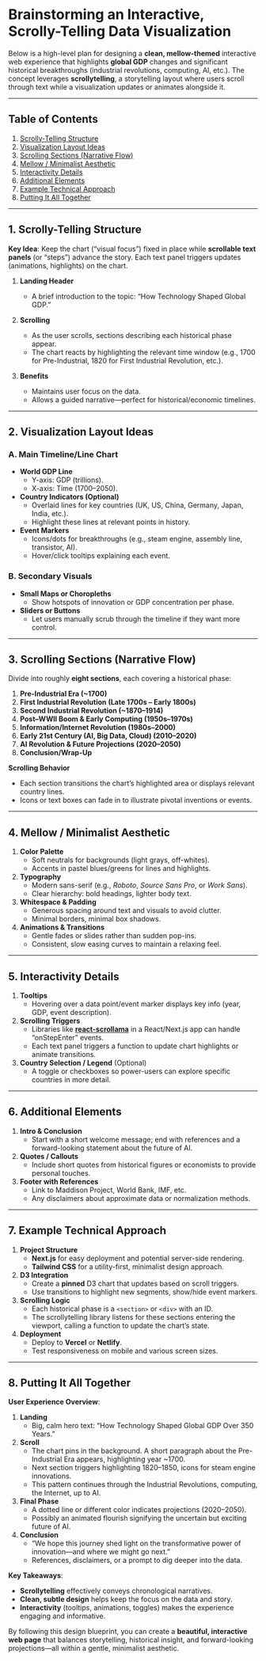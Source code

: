 # Brainstorming an Interactive, Scrolly-Telling Data Visualization

Below is a high-level plan for designing a **clean, mellow-themed** interactive web experience that highlights **global GDP** changes and significant historical breakthroughs (industrial revolutions, computing, AI, etc.). The concept leverages **scrollytelling**, a storytelling layout where users scroll through text while a visualization updates or animates alongside it.

---

## Table of Contents

1. [Scrolly-Telling Structure](#1-scrolly-telling-structure)  
2. [Visualization Layout Ideas](#2-visualization-layout-ideas)  
3. [Scrolling Sections (Narrative Flow)](#3-scrolling-sections-narrative-flow)  
4. [Mellow / Minimalist Aesthetic](#4-mellow--minimalist-aesthetic)  
5. [Interactivity Details](#5-interactivity-details)  
6. [Additional Elements](#6-additional-elements)  
7. [Example Technical Approach](#7-example-technical-approach)  
8. [Putting It All Together](#8-putting-it-all-together)  

---

## 1. Scrolly-Telling Structure

**Key Idea**: Keep the chart (“visual focus”) fixed in place while **scrollable text panels** (or “steps”) advance the story. Each text panel triggers updates (animations, highlights) on the chart.

1. **Landing Header**  
   - A brief introduction to the topic: “How Technology Shaped Global GDP.”

2. **Scrolling**  
   - As the user scrolls, sections describing each historical phase appear.
   - The chart reacts by highlighting the relevant time window (e.g., 1700 for Pre-Industrial, 1820 for First Industrial Revolution, etc.).

3. **Benefits**  
   - Maintains user focus on the data.  
   - Allows a guided narrative—perfect for historical/economic timelines.

---

## 2. Visualization Layout Ideas

### A. Main Timeline/Line Chart
- **World GDP Line**  
  - Y-axis: GDP (trillions).  
  - X-axis: Time (1700–2050).  
- **Country Indicators (Optional)**  
  - Overlaid lines for key countries (UK, US, China, Germany, Japan, India, etc.).  
  - Highlight these lines at relevant points in history.
- **Event Markers**  
  - Icons/dots for breakthroughs (e.g., steam engine, assembly line, transistor, AI).  
  - Hover/click tooltips explaining each event.

### B. Secondary Visuals
- **Small Maps or Choropleths**  
  - Show hotspots of innovation or GDP concentration per phase.
- **Sliders or Buttons**  
  - Let users manually scrub through the timeline if they want more control.

---

## 3. Scrolling Sections (Narrative Flow)

Divide into roughly **eight sections**, each covering a historical phase:

1. **Pre-Industrial Era (~1700)**  
2. **First Industrial Revolution (Late 1700s – Early 1800s)**  
3. **Second Industrial Revolution (~1870–1914)**  
4. **Post–WWII Boom & Early Computing (1950s–1970s)**  
5. **Information/Internet Revolution (1980s–2000)**  
6. **Early 21st Century (AI, Big Data, Cloud) (2010–2020)**  
7. **AI Revolution & Future Projections (2020–2050)**  
8. **Conclusion/Wrap-Up**

**Scrolling Behavior**  
- Each section transitions the chart’s highlighted area or displays relevant country lines.  
- Icons or text boxes can fade in to illustrate pivotal inventions or events.

---

## 4. Mellow / Minimalist Aesthetic

1. **Color Palette**  
   - Soft neutrals for backgrounds (light grays, off-whites).  
   - Accents in pastel blues/greens for lines and highlights.  
2. **Typography**  
   - Modern sans-serif (e.g., *Roboto*, *Source Sans Pro*, or *Work Sans*).  
   - Clear hierarchy: bold headings, lighter body text.  
3. **Whitespace & Padding**  
   - Generous spacing around text and visuals to avoid clutter.  
   - Minimal borders, minimal box shadows.  
4. **Animations & Transitions**  
   - Gentle fades or slides rather than sudden pop-ins.  
   - Consistent, slow easing curves to maintain a relaxing feel.

---

## 5. Interactivity Details

1. **Tooltips**  
   - Hovering over a data point/event marker displays key info (year, GDP, event description).  
2. **Scrolling Triggers**  
   - Libraries like [**react-scrollama**](https://github.com/jsonkao/react-scrollama) in a React/Next.js app can handle “onStepEnter” events.  
   - Each text panel triggers a function to update chart highlights or animate transitions.
3. **Country Selection / Legend** (Optional)  
   - A toggle or checkboxes so power-users can explore specific countries in more detail.

---

## 6. Additional Elements

1. **Intro & Conclusion**  
   - Start with a short welcome message; end with references and a forward-looking statement about the future of AI.  
2. **Quotes / Callouts**  
   - Include short quotes from historical figures or economists to provide personal touches.  
3. **Footer with References**  
   - Link to Maddison Project, World Bank, IMF, etc.  
   - Any disclaimers about approximate data or normalization methods.

---

## 7. Example Technical Approach

1. **Project Structure**  
   - **Next.js** for easy deployment and potential server-side rendering.  
   - **Tailwind CSS** for a utility-first, minimalist design approach.  
2. **D3 Integration**  
   - Create a **pinned** D3 chart that updates based on scroll triggers.  
   - Use transitions to highlight new segments, show/hide event markers.  
3. **Scrolling Logic**  
   - Each historical phase is a `<section>` or `<div>` with an ID.  
   - The scrollytelling library listens for these sections entering the viewport, calling a function to update the chart’s state.  
4. **Deployment**  
   - Deploy to **Vercel** or **Netlify**.  
   - Test responsiveness on mobile and various screen sizes.

---

## 8. Putting It All Together

**User Experience Overview**:
1. **Landing**  
   - Big, calm hero text: “How Technology Shaped Global GDP Over 350 Years.”  
2. **Scroll**  
   - The chart pins in the background. A short paragraph about the Pre-Industrial Era appears, highlighting year ~1700.  
   - Next section triggers highlighting 1820–1850, icons for steam engine innovations.  
   - This pattern continues through the Industrial Revolutions, computing, the Internet, up to AI.  
3. **Final Phase**  
   - A dotted line or different color indicates projections (2020–2050).  
   - Possibly an animated flourish signifying the uncertain but exciting future of AI.  
4. **Conclusion**  
   - “We hope this journey shed light on the transformative power of innovation—and where we might go next.”  
   - References, disclaimers, or a prompt to dig deeper into the data.

**Key Takeaways**:
- **Scrollytelling** effectively conveys chronological narratives.  
- **Clean, subtle design** helps keep the focus on the data and story.  
- **Interactivity** (tooltips, animations, toggles) makes the experience engaging and informative.  

By following this design blueprint, you can create a **beautiful, interactive web page** that balances storytelling, historical insight, and forward-looking projections—all within a gentle, minimalist aesthetic.
